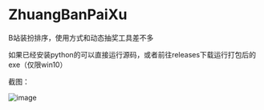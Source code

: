 # ZhuangBanPaiXu
B站装扮排序，使用方式和动态抽奖工具差不多

如果已经安装python的可以直接运行源码，或者前往releases下载运行打包后的exe（仅限win10）


截图：

![image](https://user-images.githubusercontent.com/75879378/118375930-83570580-b5f7-11eb-9426-2011669c45f1.png)
